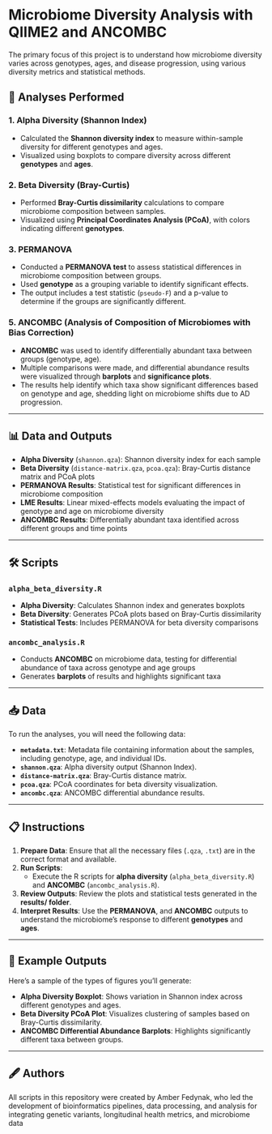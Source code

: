 # Microbiome Diversity Analysis with QIIME2 and ANCOMBC

The primary focus of this project is to understand how microbiome diversity varies across genotypes, ages, and disease progression, using various diversity metrics and statistical methods.

## 🧪 Analyses Performed

### 1. **Alpha Diversity** (Shannon Index)
- Calculated the **Shannon diversity index** to measure within-sample diversity for different genotypes and ages.
- Visualized using boxplots to compare diversity across different **genotypes** and **ages**.

### 2. **Beta Diversity** (Bray-Curtis)
- Performed **Bray-Curtis dissimilarity** calculations to compare microbiome composition between samples.
- Visualized using **Principal Coordinates Analysis (PCoA)**, with colors indicating different **genotypes**.

### 3. **PERMANOVA**
- Conducted a **PERMANOVA test** to assess statistical differences in microbiome composition between groups.
- Used **genotype** as a grouping variable to identify significant effects.
- The output includes a test statistic (`pseudo-F`) and a p-value to determine if the groups are significantly different.

### 5. **ANCOMBC (Analysis of Composition of Microbiomes with Bias Correction)**
- **ANCOMBC** was used to identify differentially abundant taxa between groups (genotype, age).
- Multiple comparisons were made, and differential abundance results were visualized through **barplots** and **significance plots**.
- The results help identify which taxa show significant differences based on genotype and age, shedding light on microbiome shifts due to AD progression.

---

## 📊 Data and Outputs

- **Alpha Diversity** (`shannon.qza`): Shannon diversity index for each sample
- **Beta Diversity** (`distance-matrix.qza`, `pcoa.qza`): Bray-Curtis distance matrix and PCoA plots
- **PERMANOVA Results**: Statistical test for significant differences in microbiome composition
- **LME Results**: Linear mixed-effects models evaluating the impact of genotype and age on microbiome diversity
- **ANCOMBC Results**: Differentially abundant taxa identified across different groups and time points

---

## 🛠️ Scripts

### `alpha_beta_diversity.R`
- **Alpha Diversity**: Calculates Shannon index and generates boxplots
- **Beta Diversity**: Generates PCoA plots based on Bray-Curtis dissimilarity
- **Statistical Tests**: Includes PERMANOVA for beta diversity comparisons

### `ancombc_analysis.R`
- Conducts **ANCOMBC** on microbiome data, testing for differential abundance of taxa across genotype and age groups
- Generates **barplots** of results and highlights significant taxa

---

## 📥 Data

To run the analyses, you will need the following data:

- **`metadata.txt`**: Metadata file containing information about the samples, including genotype, age, and individual IDs.
- **`shannon.qza`**: Alpha diversity output (Shannon Index).
- **`distance-matrix.qza`**: Bray-Curtis distance matrix.
- **`pcoa.qza`**: PCoA coordinates for beta diversity visualization.
- **`ancombc.qza`**: ANCOMBC differential abundance results.

---

## 📋 Instructions

1. **Prepare Data**: Ensure that all the necessary files (`.qza`, `.txt`) are in the correct format and available.
2. **Run Scripts**:
   - Execute the R scripts for **alpha diversity** (`alpha_beta_diversity.R`) and **ANCOMBC** (`ancombc_analysis.R`).
3. **Review Outputs**: Review the plots and statistical tests generated in the **results/ folder**.
4. **Interpret Results**: Use the **PERMANOVA**, and **ANCOMBC** outputs to understand the microbiome’s response to different **genotypes** and **ages**.

---

## 📝 Example Outputs

Here’s a sample of the types of figures you’ll generate:
- **Alpha Diversity Boxplot**: Shows variation in Shannon index across different genotypes and ages.
- **Beta Diversity PCoA Plot**: Visualizes clustering of samples based on Bray-Curtis dissimilarity.
- **ANCOMBC Differential Abundance Barplots**: Highlights significantly different taxa between groups.

---

## 🖋️ Authors

All scripts in this repository were created by Amber Fedynak, who led the development of bioinformatics pipelines, data processing, and analysis for integrating genetic variants, longitudinal health metrics, and microbiome data
